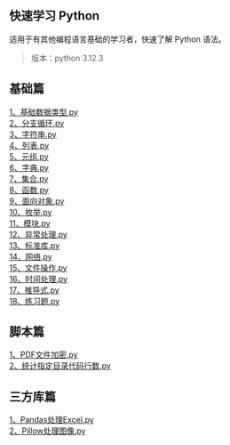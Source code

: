 ## 快速学习 Python
适用于有其他编程语言基础的学习者，快速了解 Python 语法。
> 版本：python 3.12.3



## 基础篇
[1、基础数据类型.py](./基础/1、基础数据类型.py)<br>
[2、分支循环.py](./基础/2、分支循环.py)<br>
[3、字符串.py](./基础/3、字符串.py)<br>
[4、列表.py](./基础/4、列表.py)<br>
[5、元组.py](./基础/5、元组.py)<br>
[6、字典.py](./基础/6、字典.py)<br>
[7、集合.py](./基础/7、集合.py)<br>
[8、函数.py](./基础/8、函数.py)<br>
[9、面向对象.py](./基础/9、面向对象.py)<br>
[10、枚举.py](./基础/10、枚举.py)<br>
[11、模块.py](./基础/11、模块.py)<br>
[12、异常处理.py](./基础/12、异常处理.py)<br>
[13、标准库.py](./基础/13、标准库.py)<br>
[14、网络.py](./基础/14、网络.py)<br>
[15、文件操作.py](./基础/15、文件操作.py)<br>
[16、时间处理.py](./基础/16、时间处理.py)<br>
[17、推导式.py](./基础/17、推导式.py)<br>
[18、练习题.py](./基础/18、练习题.py)<br>


## 脚本篇
[1、PDF文件加密.py](./脚本/1、PDF文件加密.py)<br>
[2、统计指定目录代码行数.py](./脚本/2、统计指定目录代码行数.py)<br>


## 三方库篇
[1、Pandas处理Excel.py](./三方库/1、Pandas处理Excel.py)<br>
[2、Pillow处理图像.py](./三方库/2、Pillow处理图像.py)<br>

